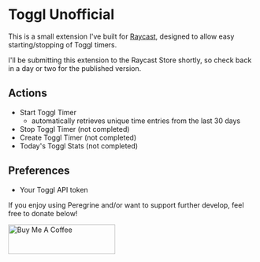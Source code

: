 # Toggl Unofficial

This is a small extension I've built for [Raycast](https://raycast.com), designed to allow easy starting/stopping of Toggl timers. 

I'll be submitting this extension to the Raycast Store shortly, so check back in a day or two for the published version.

## Actions
- Start Toggl Timer
    - automatically retrieves unique time entries from the last 30 days
- Stop Toggl Timer (not completed)
- Create Toggl Timer (not completed)
- Today's Toggl Stats (not completed)

## Preferences
- Your Toggl API token

If you enjoy using Peregrine and/or want to support further develop, feel free to donate below!

<a href="https://www.buymeacoffee.com/nathanyeung" target="_blank"><img src="https://cdn.buymeacoffee.com/buttons/v2/default-yellow.png" alt="Buy Me A Coffee" style="height: 60px !important;width: 217px !important;" ></a>
